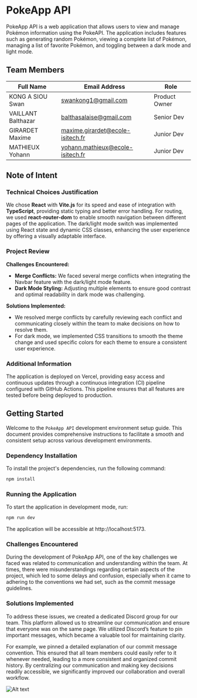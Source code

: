 # PokeApp API

PokeApp API is a web application that allows users to view and manage Pokémon information using the PokeAPI. The application includes features such as generating random Pokémon, viewing a complete list of Pokémon, managing a list of favorite Pokémon, and toggling between a dark mode and light mode.

## Team Members

| Full Name          | Email Address                    | Role          |
| ------------------ | -------------------------------- | ------------- |
| KONG A SIOU Swan   | swankong1@gmail.com              | Product Owner |
| VAILLANT Balthazar | balthasalaise@gmail.com          | Senior Dev    |
| GIRARDET Maxime    | maxime.girardet@ecole-isitech.fr | Junior Dev    |
| MATHIEUX Yohann    | yohann.mathieux@ecole-isitech.fr | Junior Dev    |

## Note of Intent

### Technical Choices Justification

We chose **React** with **Vite.js** for its speed and ease of integration with **TypeScript**, providing static typing and better error handling. For routing, we used **react-router-dom** to enable smooth navigation between different pages of the application. The dark/light mode switch was implemented using React state and dynamic CSS classes, enhancing the user experience by offering a visually adaptable interface.

### Project Review

**Challenges Encountered:**

- **Merge Conflicts:** We faced several merge conflicts when integrating the Navbar feature with the dark/light mode feature.
- **Dark Mode Styling:** Adjusting multiple elements to ensure good contrast and optimal readability in dark mode was challenging.

**Solutions Implemented:**

- We resolved merge conflicts by carefully reviewing each conflict and communicating closely within the team to make decisions on how to resolve them.
- For dark mode, we implemented CSS transitions to smooth the theme change and used specific colors for each theme to ensure a consistent user experience.

### Additional Information

The application is deployed on Vercel, providing easy access and continuous updates through a continuous integration (CI) pipeline configured with GitHub Actions. This pipeline ensures that all features are tested before being deployed to production.

## Getting Started

Welcome to the `PokeApp API` development environment setup guide. This document provides comprehensive instructions to facilitate a smooth and consistent setup across various development environments.

### Dependency Installation

To install the project's dependencies, run the following command:

```bash
npm install
```

### Running the Application

To start the application in development mode, run:

```bash
npm run dev
```

The application will be accessible at http://localhost:5173.

### Challenges Encountered

During the development of PokeApp API, one of the key challenges we faced was related to communication and understanding within the team. At times, there were misunderstandings regarding certain aspects of the project, which led to some delays and confusion, especially when it came to adhering to the conventions we had set, such as the commit message guidelines.

### Solutions Implemented

To address these issues, we created a dedicated Discord group for our team. This platform allowed us to streamline our communication and ensure that everyone was on the same page. We utilized Discord’s feature to pin important messages, which became a valuable tool for maintaining clarity.

For example, we pinned a detailed explanation of our commit message convention. This ensured that all team members could easily refer to it whenever needed, leading to a more consistent and organized commit history. By centralizing our communication and making key decisions readily accessible, we significantly improved our collaboration and overall workflow.

![Alt text](../ISITECH-L2-infra-dev-grp-2/src/assets/img/message.png)
